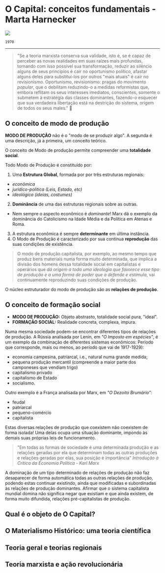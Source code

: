 # O Capital: conceitos fundamentais - Marta Harnecker

![](https://ensina.rtp.pt/site-uploads/2021/09/OperariosUSA-854x480.jpg)

`1970`
<hr> </hr>

> "Se a teoria marxista conserva sua validade, isto é, se é capaz de perceber as novas realidades em suas raízes mais profundas, tornando com isso possível sua transformação, reduzir ao silêncio alguns de seus princípios é cair no oportunismo político, afastar alguns deles para substituí-los por outros "mais atuais" é cair no revisionismo. Oportunismo, revisionismo: pragas do movimento _popular_, que o debilitam reduzindo-o a medidas reformistas que, embora reflitam os seus interesses imediatos, conscientes, somente o submetem à estratégia das classes dominantes, fazendo-o esquecer que sua verdadeira libertação está na destrição do sistema, origem de todos os seus males." 💭

## O conceito de modo de produção
**MODO DE PRODUÇÃO** não é o "modo de se produzir algo". A segunda é uma descrição, já a primeira, um conceito teórico.

O conceito de Modo de produção permite compreender uma **totalidade social**.

Todo Modo de Produção é constituído por:

1. Uma **Estrutura Global**, formada por por três estruturas regionais:
  - _econômica_
  - _jurídico-política (Leis, Estado, etc)_
  - _ideológico (ideias, costumes)_
  
2. **Dominância** de uma das estruturas regionais sobre as outras.
  - Nem sempre o aspecto econômico é _dominante_! Marx dá o exemplo da dominância do Catolicismo na Idade Média e da Política em Atenas e Roma.
    
3. A estrutura econômica é sempre **determinante** em última instância.
4. O Modo de Produção é caracterizado por sua contínua **reprodução** das suas condições de existência.
> O modo de produção capitalista, por exemplo, ao mesmo tempo que produz bens materiais numa forma muito determinada, que implica a divisão dos homens dessa totalidade social em capitalistas e operários que _dá origem a toda uma ideologia que favorece esse tipo de produção e a uma forma de poder que a defende e estimula_, vai continuamente reproduzindo suas condições de produção.

O núcleo estruturador do modo de produção são as __relações de produção__.

## O conceito de formação social
- **MODO DE PRODUÇÃO:** Objeto abstrasto, totalidade social pura, "ideal".
- **FORMAÇÃO SOCIAL:** Realidade concreta, complexa, impura.

Numa mesma sociedade podem-se encontrar diferentes tipos de relações de produção.
A Rússia analisada por Lenin, em _"O Imposto em espécies"_, é um exemplo da combinação de diferentes sistemas econômicos:
Período que corresponde, mais ou menos, ao período que vai de 1917-1929):

- economia campesina, patriarcal, i.e., natural numa grande medida;
- pequena produção mercantil (compreende a maior parte dos camponeses que vendiam trigo)
- capitalismo privado
- capitalismo de Estado
- socialismo.
  
Outro exemplo é a França analisada por Marx, em *"O Dezoito Brumário"*:
- feudal
- patriarcal
- pequeno-comércio
- capitalista

Estas diversas relações de produção que coexistem não coexistem de forma isolada! Uma delas ocupa uma situação dominante, impondo às demais suas próprias leis de funcionamento.

> "Em todas as formas de sociedade é uma determinada produção e as relações geradas por ela que determinam todas as outras produções e relações geradas por elas, sua posição e importância"
> _Introdução à Crítica da Economia Política - Karl Marx_

A dominação de um tipo determinado de relações de produção não faz desaparecer de forma automática todas as outras relações de produção, podendo estas continuar existindo, ainda que modificadas e subordinadas às relações de produção dominantes.
Afirmar que o sistema capitalista mundial domina não significa negar que existiam e que ainda existem, de forma muito difundida, relações pré-capitalistas de produção.
  

## Qual é o objeto de O Capital?
## O Materialismo Histórico: uma teoria científica
## Teoria geral e teorias regionais
## Teoria marxista e ação revolucionária

